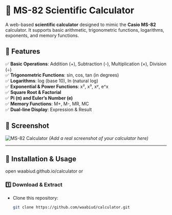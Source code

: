 # 🧮 MS-82 Scientific Calculator

A web-based **scientific calculator** designed to mimic the **Casio MS-82** calculator. It supports basic arithmetic, trigonometric functions, logarithms, exponents, and memory functions.

## 🌟 Features
✅ **Basic Operations**: Addition (+), Subtraction (-), Multiplication (×), Division (÷)  
✅ **Trigonometric Functions**: sin, cos, tan (in degrees)  
✅ **Logarithms**: log (base 10), ln (natural log)  
✅ **Exponential & Power Functions**: x², x³, xʸ, e^x  
✅ **Square Root & Factorial**  
✅ **Pi (π) and Euler’s Number (e)**  
✅ **Memory Functions**: M+, M-, MR, MC  
✅ **Dual-line Display**: Expression & Result  

## 📸 Screenshot
![MS-82 Calculator](screenshot.png) *(Add a real screenshot of your calculator here)*

---

## 🚀 Installation & Usage
open
waabiud.github.io/calculator 
or

### 1️⃣ **Download & Extract**
- Clone this repository:
  ```bash
  git clone https://github.com/waabiud/calculator.git
